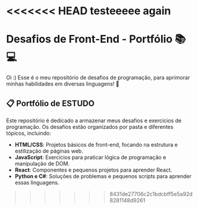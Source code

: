 <<<<<<< HEAD
testeeeee again
=======
# Desafios de Front-End - Portfólio 📚💻
Oi :) 
Esse é o meu repositório de desafios de programação, para aprimorar minhas habilidades em diversas linguagens! 🚀 
 

## 📋 Portfólio de ESTUDO
Este repositório é dedicado a armazenar meus desafios e exercícios de programação. Os desafios estão organizados por pasta e diferentes tópicos, incluindo:

- **HTML/CSS**: Projetos básicos de front-end, focando na estrutura e estilização de páginas web.
- **JavaScript**: Exercícios para praticar lógica de programação e manipulação de DOM.
- **React**: Componentes e pequenos projetos para aprender React.
- **Python e C#**: Soluções de problemas e pequenos scripts para aprender essas linguagens.

>>>>>>> 8431de27706c2c1bdcbff5e5a92d8281148d9261
